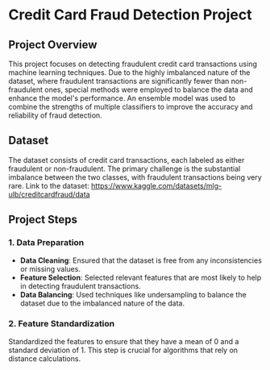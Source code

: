 # Credit Card Fraud Detection Project

## Project Overview

This project focuses on detecting fraudulent credit card transactions using machine learning techniques. Due to the highly imbalanced nature of the dataset, where fraudulent transactions are significantly fewer than non-fraudulent ones, special methods were employed to balance the data and enhance the model's performance. An ensemble model was used to combine the strengths of multiple classifiers to improve the accuracy and reliability of fraud detection.

## Dataset

The dataset consists of credit card transactions, each labeled as either fraudulent or non-fraudulent. The primary challenge is the substantial imbalance between the two classes, with fraudulent transactions being very rare. Link to the dataset: https://www.kaggle.com/datasets/mlg-ulb/creditcardfraud/data

## Project Steps

### 1. Data Preparation

- **Data Cleaning**: Ensured that the dataset is free from any inconsistencies or missing values.
- **Feature Selection**: Selected relevant features that are most likely to help in detecting fraudulent transactions.
- **Data Balancing**: Used techniques like undersampling to balance the dataset due to the imbalanced nature of the data.

### 2. Feature Standardization

Standardized the features to ensure that they have a mean of 0 and a standard deviation of 1. This step is crucial for algorithms that rely on distance calculations.

